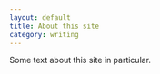 ```yaml
---
layout: default
title: About this site
category: writing
---
```


<div class="col-xs-12 col-md-12 bigfont-column" markdown="1"> 

Some text about this site in particular.

</div>
